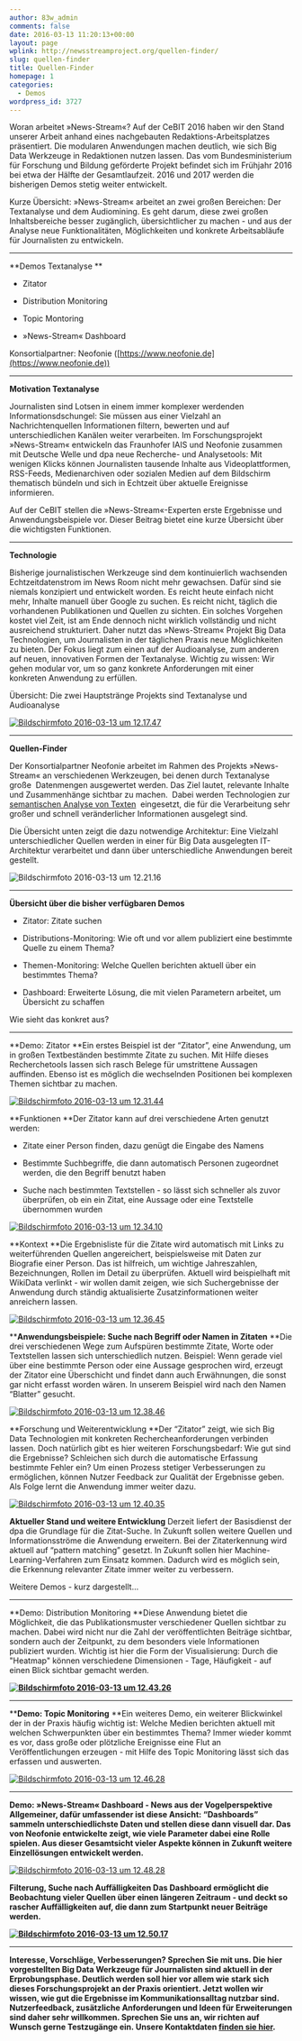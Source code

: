 ```yaml
---
author: 83w_admin
comments: false
date: 2016-03-13 11:20:13+00:00
layout: page
wplink: http://newsstreamproject.org/quellen-finder/
slug: quellen-finder
title: Quellen-Finder
homepage: 1
categories: 
  - Demos
wordpress_id: 3727
---
```


Woran arbeitet »News-Stream«? Auf der CeBIT 2016 haben wir den Stand unserer Arbeit anhand eines nachgebauten Redaktions-Arbeitsplatzes präsentiert. Die modularen Anwendungen machen deutlich, wie sich Big Data Werkzeuge in Redaktionen nutzen lassen. Das vom Bundesministerium für Forschung und Bildung geförderte Projekt befindet sich im Frühjahr 2016 bei etwa der Hälfte der Gesamtlaufzeit. 2016 und 2017 werden die bisherigen Demos stetig weiter entwickelt.

Kurze Übersicht: »News-Stream« arbeitet an zwei großen Bereichen: Der Textanalyse und dem Audiomining. Es geht darum, diese zwei großen Inhaltsbereiche besser zugänglich, übersichtlicher zu machen - und aus der Analyse neue Funktionalitäten, Möglichkeiten und konkrete Arbeitsabläufe für Journalisten zu entwickeln.



* * *



**Demos Textanalyse **



	
  * Zitator

	
  * Distribution Monitoring

	
  * Topic Montoring

	
  * »News-Stream« Dashboard


Konsortialpartner: Neofonie ([https://www.neofonie.de](https://www.neofonie.de))



* * *



**Motivation Textanalyse**

Journalisten sind Lotsen in einem immer komplexer werdenden Informationsdschungel: Sie müssen aus einer Vielzahl an Nachrichtenquellen Informationen filtern, bewerten und auf unterschiedlichen Kanälen weiter verarbeiten. Im Forschungsprojekt »News-Stream« entwickeln das Fraunhofer IAIS und Neofonie zusammen mit Deutsche Welle und dpa neue Recherche- und Analysetools: Mit wenigen Klicks können Journalisten tausende Inhalte aus Videoplattformen, RSS-Feeds, Medienarchiven oder sozialen Medien auf dem Bildschirm thematisch bündeln und sich in Echtzeit über aktuelle Ereignisse informieren.

Auf der CeBIT stellen die »News-Stream«-Experten erste Ergebnisse und Anwendungsbeispiele vor. Dieser Beitrag bietet eine kurze Übersicht über die wichtigsten Funktionen.



* * *



**Technologie**

Bisherige journalistischen Werkzeuge sind dem kontinuierlich wachsenden Echtzeitdatenstrom im News Room nicht mehr gewachsen. Dafür sind sie niemals konzipiert und entwickelt worden. Es reicht heute einfach nicht mehr, Inhalte manuell über Google zu suchen. Es reicht nicht, täglich die vorhandenen Publikationen und Quellen zu sichten. Ein solches Vorgehen kostet viel Zeit, ist am Ende dennoch nicht wirklich vollständig und nicht ausreichend strukturiert. Daher nutzt das »News-Stream« Projekt Big Data Technologien, um Journalisten in der täglichen Praxis neue Möglichkeiten zu bieten. Der Fokus liegt zum einen auf der Audioanalyse, zum anderen auf neuen, innovativen Formen der Textanalyse. Wichtig zu wissen: Wir gehen modular vor, um so ganz konkrete Anforderungen mit einer konkreten Anwendung zu erfüllen.

Übersicht: Die zwei Hauptstränge Projekts sind Textanalyse und Audioanalyse

[![Bildschirmfoto 2016-03-13 um 12.17.47](http://newsstreamproject.org/wp-content/uploads/2016/02/Bildschirmfoto-2016-03-13-um-12.17.47.png)](https://newsstreamproject.org/wp-content/uploads/2016/02/Bildschirmfoto-2016-03-13-um-12.17.47.png)







* * *



**Quellen-Finder**

Der Konsortialpartner Neofonie arbeitet im Rahmen des Projekts »News-Stream« an verschiedenen Werkzeugen, bei denen durch Textanalyse große  Datenmengen ausgewertet werden. Das Ziel lautet, relevante Inhalte und Zusammenhänge sichtbar zu machen.  Dabei werden Technologien zur[ semantischen Analyse von Texten](http://newsstreamproject.org/was-passiert-bei-semantischer-textanalyse/)  eingesetzt, die für die Verarbeitung sehr großer und schnell veränderlicher Informationen ausgelegt sind.

Die Übersicht unten zeigt die dazu notwendige Architektur: Eine Vielzahl unterschiedlicher Quellen werden in einer für Big Data ausgelegten IT-Architektur verarbeitet und dann über unterschiedliche Anwendungen bereit gestellt.

![Bildschirmfoto 2016-03-13 um 12.21.16](http://newsstreamproject.org/wp-content/uploads/2016/02/Bildschirmfoto-2016-03-13-um-12.21.16.png)





* * *



**Übersicht über die bisher verfügbaren Demos**



	
  * Zitator: Zitate suchen

	
  * Distributions-Monitoring: Wie oft und vor allem publiziert eine bestimmte Quelle zu einem Thema?

	
  * Themen-Monitoring: Welche Quellen berichten aktuell über ein bestimmtes Thema?

	
  * Dashboard: Erweiterte Lösung, die mit vielen Parametern arbeitet, um Übersicht zu schaffen


Wie sieht das konkret aus?



* * *



**Demo: Zitator
**Ein erstes Beispiel ist der “Zitator”, eine Anwendung, um in großen Textbeständen bestimmte Zitate zu suchen. Mit Hilfe dieses Recherchetools lassen sich rasch Belege für umstrittene Aussagen auffinden. Ebenso ist es möglich die wechselnden Positionen bei komplexen Themen sichtbar zu machen.

[![Bildschirmfoto 2016-03-13 um 12.31.44](http://newsstreamproject.org/wp-content/uploads/2016/03/Bildschirmfoto-2016-03-13-um-12.31.44.png)](https://newsstreamproject.org/wp-content/uploads/2016/03/Bildschirmfoto-2016-03-13-um-12.31.44.png)

**Funktionen
**Der Zitator kann auf drei verschiedene Arten genutzt werden:



	
  * Zitate einer Person finden, dazu genügt die Eingabe des Namens

	
  * Bestimmte Suchbegriffe, die dann automatisch Personen zugeordnet werden, die den Begriff benutzt haben

	
  * Suche nach bestimmten Textstellen - so lässt sich schneller als zuvor überprüfen, ob ein ein Zitat, eine Aussage oder eine Textstelle übernommen wurden


[![Bildschirmfoto 2016-03-13 um 12.34.10](http://newsstreamproject.org/wp-content/uploads/2016/03/Bildschirmfoto-2016-03-13-um-12.34.10.png)](https://newsstreamproject.org/wp-content/uploads/2016/03/Bildschirmfoto-2016-03-13-um-12.34.10.png)

**Kontext
**Die Ergebnisliste für die Zitate wird automatisch mit Links zu weiterführenden Quellen angereichert, beispielsweise mit Daten zur Biografie einer Person. Das ist hilfreich, um wichtige Jahreszahlen, Bezeichnungen, Rollen im Detail zu überprüfen. Aktuell wird beispielhaft mit WikiData verlinkt - wir wollen damit zeigen, wie sich Suchergebnisse der Anwendung durch ständig aktualisierte Zusatzinformationen weiter anreichern lassen.

[![Bildschirmfoto 2016-03-13 um 12.36.45](http://newsstreamproject.org/wp-content/uploads/2016/03/Bildschirmfoto-2016-03-13-um-12.36.45.png)](https://newsstreamproject.org/wp-content/uploads/2016/03/Bildschirmfoto-2016-03-13-um-12.36.45.png)

****Anwendungsbeispiele: Suche nach Begriff oder Namen in Zitaten**
**Die drei verschiedenen Wege zum Aufspüren bestimmte Zitate, Worte oder Textstellen lassen sich unterschiedlich nutzen. Beispiel: Wenn gerade viel über eine bestimmte Person oder eine Aussage gesprochen wird, erzeugt der Zitator eine Überschicht und findet dann auch Erwähnungen, die sonst gar nicht erfasst worden wären. In unserem Beispiel wird nach den Namen “Blatter” gesucht.

[![Bildschirmfoto 2016-03-13 um 12.38.46](http://newsstreamproject.org/wp-content/uploads/2016/03/Bildschirmfoto-2016-03-13-um-12.38.46.png)](https://newsstreamproject.org/wp-content/uploads/2016/03/Bildschirmfoto-2016-03-13-um-12.38.46.png)

**Forschung und Weiterentwicklung
**Der “Zitator” zeigt, wie sich Big Data Technologien mit konkreten Rechercheanforderungen verbinden lassen. Doch natürlich gibt es hier weiteren Forschungsbedarf: Wie gut sind die Ergebnisse? Schleichen sich durch die automatische Erfassung bestimmte Fehler ein? Um einen Prozess stetiger Verbesserungen zu ermöglichen, können Nutzer Feedback zur Qualität der Ergebnisse geben. Als Folge lernt die Anwendung immer weiter dazu.

[![Bildschirmfoto 2016-03-13 um 12.40.35](http://newsstreamproject.org/wp-content/uploads/2016/03/Bildschirmfoto-2016-03-13-um-12.40.35.png)](https://newsstreamproject.org/wp-content/uploads/2016/03/Bildschirmfoto-2016-03-13-um-12.40.35.png)

**Aktueller Stand und weitere Entwicklung**
Derzeit liefert der Basisdienst der dpa die Grundlage für die Zitat-Suche. In Zukunft sollen weitere Quellen und Informationsströme die Anwendung erweitern. Bei der Zitaterkennung wird aktuell auf “pattern matching” gesetzt. In Zukunft sollen hier Machine-Learning-Verfahren zum Einsatz kommen. Dadurch wird es möglich sein, die Erkennung relevanter Zitate immer weiter zu verbessern.

Weitere Demos - kurz dargestellt...



* * *



**Demo: Distribution Monitoring
**Diese Anwendung bietet die Möglichkeit, die das Publikationsmuster verschiedener Quellen sichtbar zu machen. Dabei wird nicht nur die Zahl der veröffentlichten Beiträge sichtbar, sondern auch der Zeitpunkt, zu dem besonders viele Informationen publiziert wurden. Wichtig ist hier die Form der Visualisierung: Durch die "Heatmap" können verschiedene Dimensionen - Tage, Häufigkeit - auf einen Blick sichtbar gemacht werden.

**[![Bildschirmfoto 2016-03-13 um 12.43.26](http://newsstreamproject.org/wp-content/uploads/2016/03/Bildschirmfoto-2016-03-13-um-12.43.26.png)](https://newsstreamproject.org/wp-content/uploads/2016/03/Bildschirmfoto-2016-03-13-um-12.43.26.png)**



* * *



****Demo: Topic Monitoring**
**Ein weiteres Demo, ein weiterer Blickwinkel der in der Praxis häufig wichtig ist: Welche Medien berichten aktuell mit welchen Schwerpunkten über ein bestimmtes Thema? Immer wieder kommt es vor, dass große oder plötzliche Ereignisse eine Flut an Veröffentlichungen erzeugen - mit Hilfe des Topic Monitoring lässt sich das erfassen und auswerten.

[![Bildschirmfoto 2016-03-13 um 12.46.28](http://newsstreamproject.org/wp-content/uploads/2016/03/Bildschirmfoto-2016-03-13-um-12.46.28.png)](https://newsstreamproject.org/wp-content/uploads/2016/03/Bildschirmfoto-2016-03-13-um-12.46.28.png)





* * *



**Demo: »News-Stream« Dashboard - News aus der Vogelperspektive
Allgemeiner, dafür umfassender ist diese Ansicht: “Dashboards” sammeln unterschiedlichste Daten und stellen diese dann visuell dar. Das von Neofonie entwickelte zeigt, wie viele Parameter dabei eine Rolle spielen. Aus dieser Gesamtsicht vieler Aspekte können in Zukunft weitere Einzellösungen entwickelt werden.**

[![Bildschirmfoto 2016-03-13 um 12.48.28](http://newsstreamproject.org/wp-content/uploads/2016/03/Bildschirmfoto-2016-03-13-um-12.48.28.png)](https://newsstreamproject.org/wp-content/uploads/2016/03/Bildschirmfoto-2016-03-13-um-12.48.28.png)

**Filterung, Suche nach Auffälligkeiten
Das Dashboard ermöglicht die Beobachtung vieler Quellen über einen längeren Zeitraum - und deckt so rascher Auffälligkeiten auf, die dann zum Startpunkt neuer Beiträge werden.**

**[![Bildschirmfoto 2016-03-13 um 12.50.17](http://newsstreamproject.org/wp-content/uploads/2016/03/Bildschirmfoto-2016-03-13-um-12.50.17.png)](https://newsstreamproject.org/wp-content/uploads/2016/03/Bildschirmfoto-2016-03-13-um-12.50.17.png)**



* * *



****Interesse, Vorschläge, Verbesserungen? Sprechen Sie mit uns.**
Die hier vorgestellten Big Data Werkzeuge für Journalisten sind aktuell in der Erprobungsphase. Deutlich werden soll hier vor allem wie stark sich dieses Forschungsprojekt an der Praxis orientiert. Jetzt wollen wir wissen, wie gut die Ergebnisse im Kommunikationsalltag nutzbar sind. Nutzerfeedback, zusätzliche Anforderungen und Ideen für Erweiterungen sind daher sehr willkommen. Sprechen Sie uns an, wir richten auf Wunsch gerne Testzugänge ein. Unsere Kontaktdaten [finden sie hier](http://newsstreamproject.org/kontakt/).**
